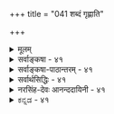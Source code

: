 +++
title = "041 शब्दं गृह्णाति"

+++
<details><summary>मूलम्</summary>

शब्दं गृह्णाति दूराभ्युदितमपि बहिस्सन्तता श्रोत्रवृत्तिर्दिग्भेदासन्नतादिग्रहणमपि तदा तत्र तत्सन्निधानात् ।  
इत्येकेऽन्ये तु दूरान्तिकगतजनताशब्दधीकालभेदात् श्रोत्रायातस्य तस्य ग्रहमनुमितिमप्याहुरस्मिन्दिगादेः ॥ ४१ ॥
</details>

<details><summary>सर्वाङ्कषा - ४१</summary>

41. 

[[85]]

[शब्दग्रहणप्रकारः ] 

शब्दं गृह्णाति दूराभ्युदितमपि बहिस्सन्तता श्रोत्रवृत्तिः 

दिग्भेदासन्नतादिग्रहणमपि तदा तत्र तत्सन्निधानात् । इत्येकेऽन्ये तु दूरान्तिकगतजनताशब्दधीकालभेदात् 

श्रोत्रायातस्य तस्य ग्रहमनुमितिमप्याहुरस्मिन् दिगादेः ॥41॥ 



अस्तु चक्षुरिन्द्रियस्याप्यायकतेजस्संबन्धात् प्राप्यकारित्वम् । श्रोत्रेन्द्रियस्य तु तदपि न संभवति । तदाप्यायकभूतस्याकाशस्य विभुत्वेन प्रसरणासंभवात् । अतः श्रोत्रमप्राप्यकार्येवेति शङ्कामपनयति - शब्दमित्यादिना । **बहिः** = कर्णशष्कुलीदेशात् बहिः **सन्तता** = व्याप्ता, प्रसृता **श्रोत्रवृत्तिः** = श्रोत्रेन्द्रियस्य वृत्तिः दूराभ्युदितमपि **शब्दम्** = दूरे जातमपि शब्दम् **गृह्णाति** = विषयीकरोति । ननु चक्षुराप्यायकस्य तेजसः प्रसरणं युज्यते । श्रोत्राप्यायकस्य आकाशस्य विभुत्वात् कथं प्रसरणमिति चेत्, सांख्यानां सिद्धान्तिनां च आकाशस्याविभुत्वान्न कश्चिद्दोषः ॥ 

शब्दग्रहणविषये पक्षद्वयं प्रतिपादयन्ति विद्वांसः - श्रोत्रमेव आप्यायकभूतसहकारेण बहिः व्याप्य शब्दोत्पत्तिदेशं गत्वा शब्दं गृह्णाति इत्येकः पक्षः । शब्द एव येन केन प्रकारेण कर्णविवरप्रदेशमागतः, तत्रत्येन श्रोत्रेन्द्रियेण गृह्यते इत्यन्यः पक्षः । आद्यः सांख्यानाम्, द्वितीयः वैशेषिकाणाम् । प्रथमपक्षे स्वारस्यविशेषं दर्शयति - दिगित्यादिना । श्रोत्रागतस्यैव शब्दस्य ग्रहणमिति पक्षे 'प्राच्यां शब्दः श्रूयते' इत्यादिप्रतीत्यस्वारस्यम् । **दिग्भेदः** = प्राचीप्रतीच्यादिदिग्विशेषः । तत्र आसन्नः शब्दः, **आसन्नता** = तत्सन्निहितता शब्दधर्मः । तादृशानाम् ग्रहणमपि **तन्त्र** =तत्तद्दिशि तत्सन्निधानात् श्रोत्रेन्द्रियगमनात् युज्यते । न हि श्रोत्रं प्राप्ते शब्दे दिग्भेदोऽस्ति । कर्णशष्कुलीदेशस्यैकत्वात्, तत्रागते शब्दे दिग्भेदाभावात् । तर्ह्ययमेव सिद्धान्तो वा ? इत्यत्राह - इत्येकइति । एके – सांख्याः । अन्ये तु - सिद्धान्तिनस्तु, अस्य 'आहुः' इत्यनेनान्वयः । एतत्पक्षप्रवृत्तेः मूलमाह - दूरान्तिकेत्यादि । दूरे अन्तिके च गता या **जनता** = जनसमूहः । तस्य यः तुमुलः शब्दः, तत्र भेदो दृश्यते । दूरे जातः शब्दः, तत्रत्यैः तारतया गृह्यते, दूरस्थैस्तु मन्दतया गृह्यते । दूरे काष्ठच्छेदादौ शब्दग्रहणे कालभेदः प्रत्यक्षसिद्धः । श्रोत्रेन्द्रियवृत्तिः तद्देशं गता शब्दं यदि गृह्णीयात्, तदा शब्दस्वरूपे अयं भेदः न युज्येत । **धीभेदः** = तदनुगुणः तद्विषयकानुभवेऽपि भेदः । एवं **कालभेदः** = समीपस्थैः शब्दोत्पत्तिसमनन्तरमेव स गृह्यते । दूरस्थैस्तु स एव शब्दः विलम्बेन गृह्यते । आदिशब्देन वाय्वादिप्रयुक्तग्रहणभेदो ग्राह्यः । यस्यां दिशि वायुर्वाति, तद्दिशि स्थितैः शब्दः स्पष्टं गृह्यते, प्रतिदिशि स्थितैस्तु अस्पष्टं गृह्यते । अतः एतादृशकालभेदादिभिः **श्रोत्रायतस्य** = श्रोत्रप्रदेशं प्राप्तस्य तस्य शब्दस्य **ग्रहम्** = ग्रहणम् आहुः । तर्हि दिग्ग्रहणं कथम्? न हि श्रोत्रदेशं प्राप्ते शब्दे दिक्संबन्धोऽस्तीत्यत्राह - अनुमितिमिति । **अस्मिन्** = द्वितीयपक्षे दिगादेः **अनुमितिमपि** = अनुमितिं चआहुः । तस्य ग्रहम्, दिग्ग्रहणे अनुमितिरूपतां चाहुः । **दिगादेः** = इत्यादिना आसन्नत्वदूरस्थत्वादीनां ग्रहणम् । 'दूरे शब्द ' 'समीपे शब्दः' इत्यादावपि अनुमितिरेव स्वरसेति भावः । 'वीणानादः ' 'भेरीशब्दः' इत्यादौ हि अनुमानमवर्जनीयम्, वीणादीनां श्रोत्राग्राह्यत्वात्। एवमेव दिग्ग्रहणमपि अनुमानमेव, श्रोत्रेन्द्रियेण दिग्ग्रहणासंभवात् ॥ 



[[86]]

ननु प्रथमपक्षे श्रोत्रेन्द्रियवृत्तेः शब्दोत्पत्तिदेशप्रसरणसंभवेन शब्दग्रहणसंभवेऽपि द्वितीयपक्षे कथं शब्दस्य श्रोत्रदेशागमनसंभवः, शब्दस्य गुणत्वात्, गुणे क्रियाया अभावात् । न च शब्दो द्रव्यमेव किं न स्यादिति वाच्यम्, गन्धस्यापि प्रसरणदर्शनेन द्रव्यत्वप्रसङ्गात् । न च तत्रापीष्टापत्तिः, शब्दस्पर्शरूपरसगन्धानां पञ्चभूतगुणत्वेन द्रव्यत्वाभावात् । गुणे च क्रियाया असंभवात् । मा अस्तु गुणत्वं तेषाम् । अत एव द्रव्यगुणविभागोऽपि मास्त्विति चेत्, पूर्वमेवास्य वादस्य (लो. 8) निरस्तत्वात् । अतः शब्दादीनां गुणत्वात्, प्रसरणासंभवात् कथमिदं युज्यते इति चेत्, शब्दस्य शब्दान्तरजनकत्वेन वीचीतरङ्गन्यायेन, जले तरङ्गात्तरङ्गोत्पत्तिवत्, शब्दतरङ्गस्य श्रोत्रप्राप्तया ग्रहणात् । अत एव जले तरङ्गानां यथा क्रमशः न्यूनीभावः, तथैव शब्देऽपि क्रमशः क्षयः । अत एव समीपस्थेन तारतया श्रूयमाणः शब्दः दूरस्थेन मन्दतया गृह्यते । दूरात् काष्ठच्छेदादिकं पश्यन् जनः, यदा कुठारपतनं दूरतः पश्यति, तदैव तच्छब्दं न गृह्णाति, किञ्चिदिव विलम्बेनैव गृह्णाति; पार्श्वस्थस्तु तदैव गृह्णाति । एतेन ज्ञायते शब्द एव श्रोत्रदेशमागच्छतीति । न च श्रोत्रेन्द्रियस्य तद्देशगमनेनायं विलम्ब इति शंक्यम्, शब्दस्य तत्रैव तावत्कालमवस्थानासंभवात् शब्दस्य ग्रहणमेव न स्यात् । अतः द्वितीयपक्ष एवाचार्यसंमतः ॥ 

ननु भोः ! परिह्रियतामियमत्र समस्या । 'प्राच्यां शब्दः' 'दूरे शब्दः' इति प्राच्यादिदिशः, दूरादिदेशस्य परोक्षत्वादनुमितिर्दिगादेरस्तु । 'वीणानादः ' 'भेरीशब्दः' इत्यादौ यदा वीणादिः परोक्षः, तदास्तु तदंशेऽपि शब्दवैलक्षण्येन वीणासंबन्धादीनामनुमानम् । वीणाम्, भेरीं वा पुरतः पश्यत एव जायमानः ‘वीणानादः ' 'भेरीशब्दः' इत्यनुभवः किं चाक्षुषः, उत श्रौत्रः ? चक्षुरिन्द्रियं तु वीणां गृह्णीयात्, न तु नादम् । श्रोत्रेन्द्रियं तु शब्दं गृह्णीयात्, न वीणाम्, भेरीं वा । न चैतादृशस्थलविशेषे चक्षुरिन्द्रियं, श्रोत्रेन्द्रियं चोभयमपि स्वकार्यं करोतीति वक्तुं शक्यम्; चक्षुरिन्द्रियेण शब्दग्रहणस्य, श्रोत्रेन्द्रियेण वीणादिद्रव्यग्रहणस्य वा चक्षुश्रवोऽतिरिक्ते कुत्राप्यसंभवात् । इन्द्रियविषयव्यवस्थायाः पूर्वमेव (श्लो. 8) स्थापितत्वाच्च । नैयायिकोक्तालौकिकसन्निकर्षस्य सिद्धान्तेऽनङ्गीकाराच्च । न चेन्द्रियद्वयेनैकं ज्ञानं जायताम् ? का हानिः ? इति वाच्यम्; अनुपदमेव 'चित्ताणुत्वे तु सर्वेन्द्रियसमुदयने धीक्रमः' ( श्लो. 39) इति युगपज्ज्ञानद्वयोत्पत्तेर्निरासात् । न चेदं ज्ञानद्वयरूपमेवेति वाच्यम्, वीणायाः शब्दस्य च संबन्धाग्रहणप्रसङ्गात् । अतो 'वीणानादः' इत्यनुभवः कथं निर्वाह्यः ? इति चेत् किमर्थमेवं संभ्रमः ? 'अलौकिकसन्निकर्ष' पदं श्रुतवतामयं संभ्रमः । अलौकिकपदमनैन्द्रियकपर्यायम् । ज्ञानमेव सन्निकर्षस्तत्रेत्यर्थः । सर्वत्र शब्दं परित्यज्य प्रमेयम्, अनुभवं च पूर्वग्रहं विना परिशीलयतां दुष्परिहरं न किञ्चिदस्ति । अन्ततः अग्रे व्याप्तिग्रहणप्रकारप्रतिपादनसमये ' तज्जात्याधारभावाद्युगपदखिलमप्यक्षिसंबन्धि तत्र' (बु.47) इत्युक्तः जातिमूलकः संबन्ध एव नैयायिकैः सामान्यलक्षणेत्युच्यते । अस्य विस्तरस्तत्प्रकरणे भविष्यति । अतो नैयायिकैरुक्तं सर्वं निरसनीयमिति न निर्बन्धः । प्रत्युत 'व्यवहारे न्यायनयः' इत्येव वरम् । 'वीणानादः ' इत्यत्रापि 'सुरभि चन्दनम्' इत्यादाविव चक्षुरिन्द्रियजन्यं वीणाज्ञानमेव, स्मृतिद्वारा तादृशविशिष्टज्ञाने वीणामुपस्थापयति । अत्र वीणाभानं ज्ञानलक्षणयैव । अथवा श्रोत्रेन्द्रियजन्यं विलक्षणनादज्ञानमेव विशिष्टज्ञाने चक्षुर्जन्ये वीणाविषयकनादमुपस्थापयति । आद्यं श्रौत्रं प्रत्यक्षम् द्वितीयं तु चाक्षुषमिति विवेकः । 'सुरभि 

42. 

87. 

[ आकाशस्य प्रत्यक्षत्वम् ] 

प्रत्यक्षं व्योम, नीलं नभ इति हि मतिश्चक्षुषैवास्मदादेः, 

कूपोऽसौ, रन्ध्रमेतत्, खग इह पततीत्यादिधीश्चात्र मानम् । आधारोऽत्रातपादिः यदि, भवति कथं तस्य चेहेति बोधः ? 



तस्यांशैश्चेत्र्यणौ तत् शिथिलगति, न च व्योमवाक् आतपादौ ॥42॥ 

चन्दनम्' इत्यत्र हि सौरभं घ्राणग्राह्यम्, चन्दनखण्डस्तु चक्षुर्ग्राह्यः । चक्षुरिन्द्रियजन्ये चन्दनज्ञाने, तत्पूर्वं घ्राणेन्द्रियजन्यं सौरभज्ञानमेव सौरभमुपस्थापयति । अथवा घ्राणेन्द्रियजन्ये सौरभज्ञाने, तत्पूर्वक्षणे चक्षुरिन्द्रियजन्यं चन्दनज्ञानं चन्दनमुपस्थापयति । आद्यं चाक्षुषम्, द्वितीयं घ्राणजम् । एवमेव द्वीन्द्रियजन्यमिव भासमानं सर्वमपि भिन्नेन्द्रियग्राह्यवस्तुद्वयविषयकज्ञानमुपपादनीयम्, युगपत् इन्द्रियद्वयव्यापारासंभवात् । अथवा अन्यतरस्यानुमानेन वोपस्थितिरिति ज्ञेयम् ॥ ४१ ॥
</details>


<details><summary>सर्वाङ्कषा-पाठान्तरम् - ४१</summary>

अस्तु चक्षरिन्द्रियस्याप्यायकतेजस्संबन्धात्‌ प्राप्यकारित्वम्‌ | श्रोत्रेन्द्रियस्य तु तदपि न संभवति । तदाप्यायकभूतस्याकाशस्य विभुत्वेन प्रसरणासंभवात्‌ । अतः श्रोत्रमप्राप्यकार्येवेति शङ्कामपनयति - शब्दमित्यादिना । बहिः = कर्णशष्कुलीदेशात्‌ बहिः सन्तता = व्याप्ता, प्रसृता श्रोत्रवृत्तिः = श्रोत्रेन्द्रियस्य वृत्तिः दूराभ्युदितमपि शब्दम्‌ = दूरे जातमपि शब्दं गृह्णाति = विषयीकरोति । ननु चक्षुराप्यायकस्य तेजसः प्रसरणं युज्यते । श्रोत्राप्यायकस्य आकाशस्य विभुत्वात्‌ कथं प्रसरणमिति चेत्‌, सांख्यानां सिद्धान्तिनां च आकाशस्याविभुत्वान्न कश्चिदोषः ॥   
शब्दग्रहणविषये पक्षद्वयं प्रतिपादयन्ति विद्वांसः - श्रोत्रमेव आप्यायकभूतसहकारेण बहिः व्याप्य शब्दोत्पत्तिदेशं गत्वा शब्दं गृह्णाति इत्येकः पक्षः । शब्द एव येन केन प्रकारेण कर्णविवरप्रदेशमागतः, तत्रत्येन श्रोत्रेन्द्रियेण गृह्यते इत्यन्यः पक्षः । आद्यः सांख्यानाम्‌, द्वितीयः वैशेषिकाणाम्‌ । प्रथमपक्षे स्वारस्यविशेषं दर्शयति - दिगित्यादिना । श्रोत्रागतस्यैव शब्दस्य ग्रहणमिति पक्षे 'प्राच्यां शब्दः श्रूयते' इत्यादिप्रतीत्यस्वारस्यम्‌ । दिग्भेदः = प्राचीप्रतीच्यादिदिग्विशेषः । तत्र आसन्नः शब्दः, आसन्नता = तत्सन्निहितता शब्दधर्मः । तादृशानाम्‌ ग्रहणमपि तत्र = तत्तद्दिशि तत्सन्निधानात्‌ श्रोत्रेन्द्रियगमनात्‌ युज्यते । न हि श्रोत्रं प्राप्ते शब्दे दिग्भेदोऽस्ति । कर्णशष्कुलीदेशस्यैकत्वात्‌, तत्रागते शब्दे दिग्भेदाभावात्‌ । तर्ह्ययमेव सिद्धान्तो वा? इत्यत्राह - इत्येक इति । एके - सांख्याः । अन्ये तु - सिद्धान्तिनस्तु, अस्य 'आहुः' इत्यनेनान्वयः । एतत्पक्षप्रवृत्तेः मूलमाह - दूरान्तिकेत्यादि । दूरे अन्तिके च गता या जनता = जनसमूहः । तस्य यः तुमुलः शब्दः, तत्र भेदो दृश्यते । दूरे जातः शब्दः, तत्रत्यैः तारतया गृह्यते, टूरस्थैस्तु मन्दतया गृह्यते । दूरे काष्ठच्छेदादौ शब्दग्रहणे कालभेदः प्रत्यक्षसिद्धः । श्रोत्रेन्द्रियवृत्तिः तद्देशं गता शब्दं यदि गृह्णीयात्‌, तदा शब्दस्वरूपे अयं भेदः न युज्येत । धीभेदः = तदनुगुणः तद्विषयकानुभवेऽपि भेदः । एवं कालभेदः = समीपस्थैः शब्दो- त्पत्तिसमनन्तरमेव स गृह्यते । दूरस्थैस्तु स एव शब्दः विलम्बेन गृह्यते । आदिशब्देन वाय्वादिप्रयुक्तग्रहणभेदो ग्राह्यः । यस्यां दिशि वायुर्वाति, तद्दिशि स्थितैः शब्दः स्पष्टं गृह्यते, प्रतिदिशि स्थितैस्तु अस्पष्टं गृह्यते । अतः एतादृशकालभेदादिभिः श्रोत्रायतस्य = श्रोत्रप्रदेशं प्राप्तस्य तस्य = शब्दस्य ग्रहम्‌ = ग्रहणम्‌ आहुः । तर्हि दिग्ग्रहणं कथम्‌? न हि श्रोत्रदेशं प्राप्ते शब्दे दिक्संबन्धोऽस्तीत्यत्राह - अनुमितिमिति । अस्मिन्‌ = द्वितीयपक्षे दिगादेः अनुमितिमपि = अनुमितिं च आहुः । तस्य ग्रहम्‌, दिग्ग्रहणे अनुमितिरूपतां चाहुः । दिगादेः = इत्यादिना आसन्नत्वदूरस्थत्वादीनां ग्रहणम्‌ । 'दूरे शब्दः' 'समीपे शब्दः' इत्यादावपि अनुमितिरेव स्वरसेति भावः । 'वीणानादः' 'भेरीशब्दः' इत्यादौ हि अनुमानमवर्जनीयम्‌, वीणादीनां श्रोत्राग्राह्यत्वात्‌ । एवमेव दिग्ग्रहणमपि अनुमानमेव, श्रोत्रेन्द्रियेण दिग्ग्रहणासंभवात्‌ ॥   
ननु प्रथमपक्षे श्रोत्रेन्द्रियवृत्तेः शब्दोत्पत्तिदेशप्रसरणसंभवेन शब्दग्रहणसंभवेऽपि, द्वितीयपक्षे कथं शब्दस्य श्रोत्रदेशागमनसंभवः, शब्दस्य गुणत्वात्‌, गुणे क्रियाया अभावात्‌ । न च शब्दो द्रव्यमेव किं न स्यादिति वाच्यम्‌, गन्धस्यापि प्रसरणदर्शनेन द्रव्यत्वप्रसङ्गात्‌ । न च तत्रापीष्टपत्तिः, शब्दस्पर्शरूपरसगन्धानां पञ्चभूतगुणत्वेन द्रव्यत्वाभावात्‌ । गुणे च क्रियाया असंभवात्‌ । मा अस्तु गुणत्वं तेषाम्‌ । अत एव द्रव्यगुणविभागोऽपि मास्त्विति चेत्‌, पूर्वमेवास्य वादस्य (श्लो.८) निरस्तत्वात्‌ । अतः शब्दादीनां गुणत्वात्‌, प्रसरणासंभवात्‌ कथमिदं युज्यते इति चेत्‌, शब्दस्य शब्दान्तरजनकत्वेन वीचीतरङ्गन्यायेन, जले तरङ्गात्तरङ्गोत्पत्तिवत्‌, शब्दतरङ्गस्य श्रोत्रप्रााप्त्या ग्रहणात्‌ । अत एव जले तरङ्गानां यथा क्रमशः न्यूनीभावः, तथैव शब्देऽपि क्रमशः क्षयः । अत एव समीपस्थेन तारतया श्रूयमाणः शब्द: दूरस्थेन मन्दतया गृह्यते । दूरात्‌ काष्ठच्छेदादिकं पश्यन्‌ जनः, यदा कुठारपतनं दूरतः पश्यति, तदैव तच्छब्दं न गृह्णाति, किञ्चिदिव विलम्बेनैव गृह्णाति; पार्श्वस्थस्तु तदैव गृह्णाति । एतेन ज्ञायते शब्द एव श्रोत्रदेशमागच्छतीति । न च श्रोत्रेन्द्रियस्य तद्देशगमनेनायं विलम्ब इति शक्यम्‌, शब्दस्य तत्रैव तावत्कालमवस्थानासंभवात्‌ शब्दस्य ग्रहणमेव न स्यात्‌ । अतः द्वितीयपक्ष एवाचार्यसंमतः ॥   
ननु भोः! परिह्रियतामियमत्र समस्या । 'प्राच्यां शब्दः' 'दूरे शब्दः' इति प्राच्यादिदिशः, दूरादिदेशस्य परोक्षत्वादुमितिर्दिगदेरस्तु । 'वीणानादः' 'भेरीशब्दः' इत्यादौ यदा वीणादिः परोक्षः, तदास्तु तदंशेऽपि शब्दवैलक्षण्येन वीणासंबन्धादीनामनुमानम्‌ । वीणाम्‌, भेरीं वा पुरतः पश्यत एव जायमानः 'वीणानादः' 'भेरीशब्दः' इत्यनुभवः किं चाक्षुषः, उत श्रौत्रः? चक्षुरिन्द्रियं तु वीणां गृह्णीयात्‌, न तु नादम्‌ । श्रोत्रेन्द्रियं तु शब्दं गृह्णीयात्‌, न वीणाम्‌, भेरीं वा । न चैतादृशस्थलविशेषे चक्षुरिन्द्रियं, श्रोत्रेन्द्रियं चोभयमपि स्वकार्यं करोतीति वक्तुं शक्यम्‌; चक्षुरिन्द्रियेण शब्दग्रहणस्य, श्रोत्रेन्द्रियेण वीणादिद्रव्यग्रहणस्य वा चक्षुश्रवोऽतिरिक्ते कुत्राप्यसंभवात्‌ । इन्द्रियविषयव्यवस्थायाः पूर्वमेव (श्लो.८) स्थापितत्वाच्च । नैयायिकोक्तालौकिकसन्निकर्षस्य सिद्धान्तेऽनङ्गीकाराच्च । न चेन्द्रियद्वयेनैकं ज्ञानं जायताम्‌? का हानिः? इति वाच्यम्‌; अनुपदमेव 'चित्ताणुत्वे तु सर्वेनद्रियसमुदयने धीक्रमः' (श्लो.३९) इति युगपज्ज्ञानद्वयोत्पत्तेर्निरासात्‌ । न चेदं ज्ञानद्वयरूपमेवेति वाच्यम्‌, वीणायाः शब्दस्य च संबन्धाग्रहणप्रसङ्गात्‌ । अतो 'वीणानादः' इत्यनुभवः कथं निर्वाहः? इति चेत्‌; किमर्थमेवं संभ्रमः? 'अलौकिकसन्निकर्ष'पदं श्रुतवतामयं संभ्रमः । अलौकिकपदमनैन्द्रियकपर्यायम्‌ । ज्ञानमेव सन्निकर्षस्तत्रेत्यर्थः । सर्वत्र शब्दं परित्यज्य प्रमेयम्‌, अनुभवं च पूर्वग्रहं विना परिशीलयतां दुष्परिहरं न किञ्चिदस्ति । अन्ततः अग्रे व्याप्तिग्रहणप्रकारप्रतिपादनसमये 'तज्जात्याधारभावाद्युगपदखिलमप्यक्षिसंबन्धि तत्र' (बु.४७) इत्युक्तः जातिमूलकः संबन्ध एव नैयायिकैः सामान्यलक्षणत्युच्यते । अस्य विस्तरस्तत्प्रकरणे भविष्यति । अतो नैयायिकैरुक्तं सर्वं निरसनीयमिति न निर्बन्धः । प्रत्युत 'व्यवहारे न्यायनयः' इत्येव वरम्‌ । 'वीणानादः' इत्यत्रापि 'सुरभि चन्दनम्‌' इत्यादाविव चक्षुरिन्द्रियजन्यं वीणाज्ञानमेव, स्मृतिद्वारा तादृशविशिष्टज्ञाने वीणामुपस्थापयति । अत्र वीणाभानं ज्ञानलक्षणयैव । अथवा श्रोत्रेन्द्रियजन्यं विलक्षणनादज्ञानमेव विशिष्टज्ञाने चक्षुर्जन्ये वीणाविषयकनादमुपस्थापयति । आद्यं श्रौत्रं प्रत्यक्षम्‌ द्वितीयं तु चाक्षुषमिति विवेकः । 'सुरभि चन्दनम्‌' इत्यत्र हि सौरभं घ्राणग्राह्यम्‌, चन्दनखण्डस्तु चक्षुर्ग्राह्यः । चक्षुरिन्द्रियजन्ये चन्दनज्ञाने, तत्पूर्वं घ्राणेन्द्रियजन्यं सौरभज्ञानमेव सौरभमुपस्थापयति । अथवा घ्राणेन्द्रियजन्ये सौरभज्ञाने, तत्पूर्वक्षणे चक्षुरिन्द्रिय- जन्यं चन्दनज्ञानं चन्दनमुपस्थापयति । आद्यं चाक्षुषम्‌, द्वितीयं घ्राणजम्‌ । एवमेव द्वीन्द्रियजन्यमिव भासमानं सर्वमपि भिन्नेन्द्रियग्राह्यवस्तुद्वयविषयकज्ञानमुपपादनीयम्‌, युगपत्‌ इन्द्रियद्वयव्यापारासंभवात्‌ । अथवा अन्यतरस्यानुमानेन वोपस्थितिरिति ज्ञेयम्‌ ॥ ४१ ॥
</details>


<details><summary>सर्वार्थसिद्धिः - ४१</summary>

भवतु चक्षुषस्तेजसाऽऽप्यायितत्वान्मणिप्रभान्यायेन काचिद्वृत्तिः, श्रोत्रस्य त्वाकाशाप्यायितस्य सा कथमित्यत्राह - शब्दमिति ॥ विकारिद्रव्यस्य तावत्स्वरूपत आप्यायकद्वारा वा तत्रतत्र वृत्तिरविरुद्धा । न चानुपलम्भविरोधः ; योग्यत्वाभावात् । अन्यथा स्वेष्टमपि भज्येत । तवापि हि बुद्धिसन्ततेः शरीरान्तरगमनमालोकादिगमनं च दृष्टं कल्प्यं वा ? नाद्यः, अशक्यत्वादनभ्युपगमाच्च । न द्वितीयः, तद्वदत्रापि कल्पनोपात्तेः । न हि तत्र गतिः प्राप्तिर्वा कल्प्यते । किंतु तत्रतत्रोत्पत्तिमात्रमित्रि चेत्तथाऽत्रापि त्वया कल्प्यम् ; अविशेषात् । न च शब्दात्मकाः पुद्गलाः श्रवणदेशमायाता दृश्यन्त इति युक्तम् ; शब्दस्य रूपादिवद्गुणत्वोपपत्तेः पुद्गलत्वायोगात् । नापि शब्दस्यैवागमनम्, बाह्यैकेन्द्रियग्राह्यतया श्रुत्यादिभिश्च रूपादेरिवाद्रव्यस्य क्रियानुपपत्तेः । न च शब्दस्य तद्व्यञ्जकस्य वा वीचीतरङ्गकल्पना ; अत्यन्तगौरवात् । न च व्याप्तं श्रोत्रम्, युगपत्सार्वत्रिकशब्दोपलम्भप्रसङ्गात् । न च प्रतिनियतैः प्रदेशैश्शक्तम् ; नियामकाभावात् । श्रोत्रसमवायेन शब्दो गृह्यत इति पक्षस्तु इन्द्रियाणामभौतिकत्वस्थापनयाऽपास्तः । अतो यथोपलम्भं तत्तज्जन्तुषु स्ववृत्त्या तावद्देशव्याप्तं श्रोत्रं तत्तद्देशे शब्दं गृह्णातीति । एवमनभ्युपगमे दोषमभिप्रेत्याह - दिग्भेदेति । यदि श्रोत्रवृत्तिस्तत्रतत्र न स्यात् कथं तद्विशिष्टः शब्दो गृह्येत ? न ह्यत्र प्राच्यादिप्रतिनियतं लिङ्गं दृश्यते ; नापि दूरासन्नत्वनियतम् । अतश्शब्दस्वरूप इव तदुत्पत्तिदेशविशेषेष्वपि श्रोत्रवृत्तेः शक्तिः कार्यकल्प्या । आसत्तितारतम्यानुरोधेन विशदाविशदावभासश्च चक्षुर्वृत्तिनयेन नेतव्यः । अत्र पक्षान्तरं स्थापयितुं सांख्यानुसारिणां पक्षोऽयमिति निगमयति - इत्येक इति । बुद्ध्यन्तरानुगुणमतान्तरमाह - अन्ये त्विति । दूरस्थस्ताड्यमानभेर्या दशकोणाभिघातात्पश्चाद्विलभ्बेन शब्दं शृणोति, वादकास्तदासन्नाश्चाविलम्बितम्, तदेतद्गन्धाश्रयद्रव्यविसर्पन्यायमन्तरेण कथं स्यात् ? अत एवानुवातप्रतिवातयोरतिदूरानतिदूरं च शब्दो गृह्यते ; बहिरन्तर्गृहगतानां च दूरस्थशब्दग्रहणे स्फुटास्फुटधीश्च । अतः "श्रोत्रप्रदेशायातभूतधर्मस्य शब्दस्य ग्रहणम्, तस्यायातत्वमाश्रयद्वारकम् । "शब्दगन्धसूर्यालोकरत्नप्रभादयो धर्म्यतिवर्तिनो गतिमन्तश्च इत्यात्मसिद्धिवाक्ये शब्दशब्दो गन्धशब्दवदाश्रयलक्षकः ।  
गुहासौधादिसंक्षोभः प्रतिशब्दश्च जृम्भते । निस्साणादिप्रणादेन तदेतत्पक्षसङ्गतम् ॥  
नन्वेवं दिगादिविशिष्टोपलम्भः कथमित्यत्राह - अनुमितिमिति । आदिशब्देन दूरासन्नत्वग्रहः दृष्टान्तप्रदर्शनं च ।  
यथा मयूरवीणादेः शब्दोऽयमिति गृह्यते । तथा प्राच्यादिजातोऽयमिति लिङ्गात्तथाविधात् ॥  
तत्र यद्यपि शब्दस्य विशेषः कोऽपि दुर्वचः । तथाऽपि विदितस्तैस्तैर्लिङ्गं स्यात्सम्मतेष्विव ॥  
नन्विमौ द्वावपि पक्षौ हाठिकौ, पूर्वत्र दिगादिषु श्रोत्रस्य शक्तिकल्पनागौरवात्, उत्तरत्र दुर्वचलिङ्गदर्शनकॢप्तेरिति । हन्त ! एवं वदन् किं शब्दग्रहे दिगादिग्रहणमेव नास्तीति मन्यते ? सदपि वा निष्कारणकम् ? सकारणमपि वा कारणान्तरसिद्धमिति ? नाद्यः, सर्वलोक[धी]विरोधात् ; सामग्रीवैकल्यात्तु कदाचिद्दिगादिरहितधीः । न द्वितीयः, आगन्तोरहेतुकत्वविरोधात् । न तृतीयः, आगमादेरत्रासंभवात् । भ्रान्त्याऽत्र दिगादिधीरिति चेन्न ; प्रतिपुरुषनियतदिगध्यासहेतुभूतधर्मविशेषग्रहाभावात्, भावे वा तत एव तत्तदनुमानोपपत्तेः । तद्वदेव च दिगादेरप्युपलम्भोपपत्तेः । न चाबाधितांशे भ्रान्तिकॢप्तिर्युक्ता । अतः प्रत्यक्षतोऽनुमानतो वाऽत्र दिगादिग्रह इत्यन्यतरपक्षोऽनतिक्रमणीयः । शब्दस्य नित्यविभुत्वात्तदाश्रितत्वाद्वा श्रोत्रेण नित्यसंबन्ध इति वादस्त्वद्रव्यसरे निरसिष्यते [इति] ॥ ४१ ॥ इति श्रोत्रवृत्तिशब्दाश्रयागमनपक्षौ ॥
</details>


<details><summary>नरसिंह-देवः आनन्ददायिनी - ४१</summary>

अत्राप्याक्षेपसंगतिमाह - भवत्विति । आकाशाप्यायितस्येति - आकाशस्य नित्यतया वृत्त्य (शस्यप्रभा) भावादिति भावः । विकारिद्रव्यस्येति -कार्यत्वाद्वृत्तिस्स्यादिति (प्रभाया अभावेऽपि परिणामविशेषस्यापि विरोधादिति) भावः । अन्यथेति - बौद्धपूर्वपक्ष्यनुसारेणेदमिति (बौद्धोऽत्रपूर्ववादीति) भावः । इष्टभङ्गमेवाह - बुद्धिसंततेरिति । अशक्यत्वादिति - दर्शनायोग्यत्वादित्यर्थः । जैनमतानुसारेण शङ्कते - न चेति । पूरयन्ति गलन्ति चेति पृथिव्यादि (द्रव्याणि पुद्गलः) परमाणुरूपं द्रव्यं पुद्गलशब्दार्थः । शब्दोऽपि परमाण्वात्मकद्रव्यपुञ्जमिति शब्दस्यैव गतिमत्तया श्रोत्रदेशगमनसंभवात् न वृत्तिः कल्प्येति भावः । न च शब्दस्य पुद्गलत्वमस्त्वित्याशङ्क्याह - नापीति । शब्दो गुणः बाह्ये(ह्यैके)न्द्रियग्राह्यजातिमत्त्वात् रूपादिवत् इत्यनुमानं द्रष्टव्यम् । आदिशब्देन पुराणादिग्रहः । न च शब्दस्येति - वीचीतरङ्गवदुपपत्तिकल्पनेत्यर्थः । ननु श्रोत्रस्य व्यापकस्यैवोत्पत्तिकल्पनास्त्वित्यत्राह - न चेति । न च प्रतिनियतैरिति - कदाचित्कुत्रचित् शब्दग्रह इति नानादेशव्यवस्थया शब्दग्रहात् नियतप्रदेशशक्तिकल्पनमित्यर्थः । अन्यथा दूरस्थशब्दस्याग्रहणेन तत्र देशे शक्त्यभावे तत्र गतेऽपि शब्दग्रहो न स्यादिति भावः । श्रोत्रसमवायेनेति - वैशेषिकपक्ष इत्यर्थः । भूतगुणस्य शब्दस्याहङ्कारिकेणेन्द्रियेण समवायायोगादित्यर्थः । श्रोत्रेणाग्रहणेऽप्यनुमानात्तद्ग्रह इत्यत्राह - न ह्यत्रेति । दूरासन्नत्वनियतं - दूरासन्नत्वव्याप्तम् । ननु श्रोत्रस्य वृत्त्यङ्गीकारेऽपि देशग्रहणासामर्थ्यात् कथं तत्तद्देशविशिष्टशब्दग्रहः? इत्यत्राह - अत इति । प्रकारान्तरेण तद्विशिष्टप्रतीत्यनिर्वाहादिति भावः । ननु तत्तच्छब्ददेशव्यापिवृत्तिस्वीकारे दूरासन्नयोः शब्दग्रहतारतम्यानुपपत्तिरित्यत्राह - आसत्तितारतम्यानुरोधेनेति । ग्राह्यशब्दापेक्षया ग्राहकपुरुषस्येति शेषः । बुद्ध्यन्तरं - दूरासन्नयोःक्रमेण बुद्धिरित्यर्थः । बुद्ध्यन्तरमेवोपपादयति -दूरस्थस्ताड्यमानेति । गन्धाश्रयेति - तथा च शब्दाश्रयद्रव्यस्य श्रवणदेशविसर्पः कल्प्यत इति भावः । अत एवेति - अतिदूरोऽप्यनुवाते शब्दो गृह्यते प्रतिवाते अनतिदूर एव गृह्यत इत्यर्थः । भूतधर्मस्येति - शब्दस्य द्रव्यत्वं येऽभ्युपगच्छन्ति तन्मतमसंगतमिति भावः । ननु तस्याद्रव्यत्वे कथमागमनमित्यत्राह - तस्य चेति । सिद्धान्तविरोधं परिहरति - शब्दगन्धेति । गन्धस्य गणत्वं सर्वसिद्धमिति भावः । शब्दशब्द इति - ननु गुणत्वे धर्म्यतिवर्तिन इति विरोध इति चेन्न; धर्मिशब्देन समुदायस्याभिधानात् तदेकदेशरूपाश्रयद्वारा तदतिवर्तित्वं सम्भवतीति (समुदायरूपधर्म्यतिवर्तित्वस्य विवक्षितत्वादिति) भावः । ननु आश्रयद्वारा शब्दस्य कर्ण(अन्य)देशागमनं किमर्थं कल्प्यते? तावद्व्यापी शब्द एव प्रथममुत्पद्यतामित्यत्राह - गुहासौधादीति । शब्दस्य तावद्देशव्यापिन उत्पत्तौ गुहासौधप्राकारादीनाम(रादिष्व)भिघातरूपसंक्षोभा(भाभावात्)त् प्रतिशब्दो नोपपद्यते शब्दाश्रयद्रव्यस्यागमनपक्षे तु तीव्रतरशब्दाश्रयद्रव्याभिघातेन गुहादौ प्रतिशब्द(उत्पद्यत इत्यर्थः) स्सम्भवतीति भावः । नन्वस्मिन् पक्षेऽपि तत्तद्देशविशिष्टशब्दग्रहो न स्यादित्याशङ्कते - नन्विति । ननु आस्मिन् पक्षे मयूरवीणादिशब्दविशेषग्रहेऽपि सामर्थ्यं श्रोत्रस्य कल्प्यताम् तथा च नायं दृष्टान्तः; अन्यथा तत्र तत्तत्प्रतिनियतविशेषस्याभावादानुमानिकत्वानुपपत्तेरित्यत्राह - यद्यपीति । विशेषस्य शब्दे (दुर्वचत्वेऽपि) दुरभिलपत्वेऽपि तैस्तैः पुरुषैर्विदितोनुभवसिद्धस्संमतेष्विव - इक्षुक्षीरादिमाधुर्येष्विव विशेषो लिङ्ग भवत्वित्यर्थः; अन्यथा इक्षुक्षीरादिमाधुर्येष्वपि विशेषो न स्यादिति भावः । हाठिकौ - हठात्सिद्धौ - आपातसिद्धाविति यावत् । अध्यात्मादित्वाट्ठञु । ननु शब्दग्राह - कस्य दिगादिग्राहकत्वे कदाचिदयं(ग्राहकेष्वयं) शब्दः कुत्रत्य इति सन्देहो न स्यात् इत्यत्राह - सामग्रीति । दोषादिना लिङ्गादिप्रतिसन्धानादि सहकारिवैकळ्यादिति भावः । आगन्तोः - कार्यस्येत्यर्थः । आगमादिः - तद्बोधकश्रुत्यादिः । भ्रान्त्येति - भ्रान्तिः - दोषः - तेनेत्यर्थः । यद्वा (केचित्तु) द्विद्रोणेन घान्यं क्रीणाति पञ्चकेन पशून् इत्यादिवत् प्रकृत्यादित्वात्स्वार्थे तृतीया । तथा च दिगादिधीर्भ्रान्तिरित्यर्थः(इत्याहुः) । प्रतिनियतेति - सादृश्यज्ञानस्याध्यासकारणत्वादिति भावः । तद्वदेवेति - प्रतिनियतधर्मच्छ्रोत्रेणैव शब्दगतप्रतिनियतधर्मवद्दिगादिगादिग्रहणोपपत्तेरित्यर्थः । एतच्च प्रथमपक्षानुसारेण; किञ्च बाधकाभावादिति न भ्रान्तिरित्याह - न चाबाधितेति । ननु शब्दो नित्यो विभुः श्रोत्रेण सर्वदा सम्बद्ध एव । यद्वा विभ्वाश्रितत्वादपि श्रोत्रेण सम्बद्ध एव; तथा च तद्ग्रहार्थं श्रोत्रवृत्तिशब्दागमनकल्पनाऽनर्थिकेत्यत्राह - शब्दस्येति ॥ ४१ ॥   
श्रोत्रवृत्तिशब्दाश्रयागमनपक्षौ
</details>


<details><summary>ಕನ್ನಡ - ४१</summary>

श्लोक 41]

- 41-

[शब्द ग्रहणप्रकार निरूपणॆ]

55

शब्दं कृष्णाति दूराभ्यदितमपि बहिस्सन्तता शोत्रवृत्ति

दिग्धदासन्नतादिग्रहणमसि तदा तत्र तत्सन्निधानात् । इत्येके... तु दूरा कगतजनताशब्द धीकालभेदात्

प्रोत्रायातस्य तस्य ग्रहमनुमितिमप्याहुरनिगादे॥

प्रोत्रन्द्रियदल्लि विशेष विचारवन्नु हेळुत्तारॆ. दूरदल्लि हुट्टुव शब्दवन्नु तेन्द्रिय हेगॆग्रहिसुत्तदॆ? दूराभ्युदितंशब्दं बहि सन्तता शोत्रवृत्तिः गृह्याति दूरदल्लि हुट्टिद शब्दवन्नु किविय हॊरगॆ व्यापिसुव शोन्द्रियदवृत्तियु ग्रहिसुत्तदॆ. शोन्द्रिय किविय ऒळगे इद्दरू अदक्कॆ आप्यायकभूतवाद आकाशद प्रसरण दिन्द दूरदल्लि हुट्टिद शब्दवन्नु अदु ग्रहिसुत्तदॆ. तडा तत्र तत्सन्निधा नात् दिग्ददासन्नतादिग्रहणमपि हीगॆ त्रन्द्रियद वृत्तियु हॊरगॆ व्यापिसिदाग आ दिक्किनल्लि आ प्रोतेन्द्रियद सम्पर्क बरुवुदरिन्द याव दिक्किनल्लि ऎष्टु दूरदल्लि शब्द हुट्टुत्तदॆ ऎम्बुदन्नु ग्रहिसुवुदू साध्यवागुत्तदॆ. इति एकॆ ऎन्दु कॆलवरु हेळुत्तारॆ.

अन्नो तु दूरान्विकगतजनताशब्दकालभेदात् प्रोत्रा यातस्य तस्य ग्रहणं, अस्मिन् दिगादेः अनुमितिं अपि आहुति

बेरॆ कॆलवरन्तू दूरदल्लिरुव गुम्पिन शब्दग्रहणक्कू हत्तिरदल्लिरुव गुम्पिन शब्द ग्रहणक्कू कालदल्लि हॆच्च कडिमॆ इरुवुदरिन्द, दूरदल्लि कट्टिगॆ यन्नु ऒडॆयुवाग कॊडलियन्नु कॆळगॆ हॊडॆदु ऒन्दॆरडु क्षणद अनं

तरवे शब्द नम्म किवियल्लि केळिसुवुदन्नु नावु नोडबहुदाद्दरिन्द नम्म किवियन्नु तलुपिद शब्द ग्रहणवन्नू ई शब्ददल्लि याव दिक्कु ऎष्टु दूर ऎम्ब विषयदल्लि अनुमितिये ऎन्दू हेळुवरु. दूरदल्लि हुट्टिद शब्द हरडुत्ता कडिमॆयागुत्ता बरुवुदू अनुभव सिद्ध. प्रोतेन्द्रिय वृत्तिये शब्द हुट्टुव जागवन्नु सेरि शब्दवन्नु ग्रहिसिदरॆ ऎष्टु प्रमाणदल्लि हुट्टुवुदो अष्टे प्रमाणदल्लि आ शब्द गृहीतवाग बेकागुत्तदॆ. शब्द अल्लिन्द नम्मॆडॆगॆ अलॆ अलॆयागि बरुवुदादरॆ अलॆगळु बरुबरुत्ता कडिमॆयागुवुदरिन्द शब्दवू कडमॆयागि गृहीतवागुत्तदॆ. आद्दरिन्द शब्द नम्म किवियडॆ बन्दु गृहीतवागुत्तदॆ ऎम्ब ऎरडनॆय

पक्षवे स्वरसवॆन्दु हेळुवरु ॥ ४१ ॥
</details>
